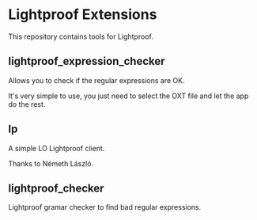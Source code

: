 Lightproof Extensions
====================

This repository contains tools for Lightproof.


lightproof_expression_checker
-------

Allows you to check if the regular expressions are OK.

It's very simple to use, you just need to select the OXT file and let the app do the rest.


lp
---------

A simple LO Lightproof client.

Thanks to Németh László.


lightproof_checker
---------

Lightproof gramar checker to find bad regular expressions.